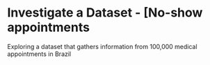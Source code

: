 # Investigate a Dataset - [No-show appointments
 Exploring a dataset that gathers information from 100,000 medical appointments in Brazil
